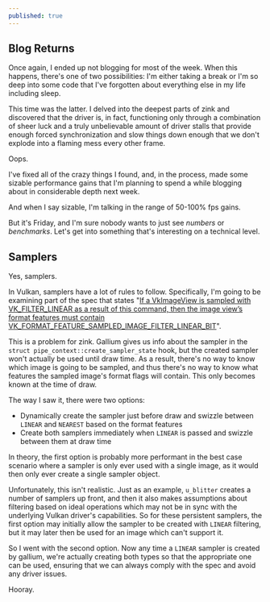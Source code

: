 ```yaml
---
published: true
---
```

## Blog Returns

Once again, I ended up not blogging for most of the week. When this happens, there's one of two possibilities: I'm either taking a break or I'm so deep into some code that I've forgotten about everything else in my life including sleep.

This time was the latter. I delved into the deepest parts of zink and discovered that the driver is, in fact, functioning only through a combination of sheer luck and a truly unbelievable amount of driver stalls that provide enough forced synchronization and slow things down enough that we don't explode into a flaming mess every other frame.

Oops.

I've fixed all of the crazy things I found, and, in the process, made some sizable performance gains that I'm planning to spend a while blogging about in considerable depth next week.

And when I say sizable, I'm talking in the range of 50-100% fps gains.

But it's Friday, and I'm sure nobody wants to just see *numbers* or *benchmarks*. Let's get into something that's interesting on a technical level.

## Samplers
Yes, samplers.

In Vulkan, samplers have a lot of rules to follow. Specifically, I'm going to be examining part of the spec that states "[If a VkImageView is sampled with VK_FILTER_LINEAR as a result of this command, then the image view’s format features must contain VK_FORMAT_FEATURE_SAMPLED_IMAGE_FILTER_LINEAR_BIT](https://www.khronos.org/registry/vulkan/specs/1.2-extensions/html/vkspec.html#VUID-vkCmdDraw-None-02690)".

This is a problem for zink. Gallium gives us info about the sampler in the `struct pipe_context::create_sampler_state` hook, but the created sampler won't actually be used until draw time. As a result, there's no way to know which image is going to be sampled, and thus there's no way to know what features the sampled image's format flags will contain. This only becomes known at the time of draw.

The way I saw it, there were two options:
* Dynamically create the sampler just before draw and swizzle between `LINEAR` and `NEAREST` based on the format features
* Create both samplers immediately when `LINEAR` is passed and swizzle between them at draw time

In theory, the first option is probably more performant in the best case scenario where a sampler is only ever used with a single image, as it would then only ever create a single sampler object.

Unfortunately, this isn't realistic. Just as an example, `u_blitter` creates a number of samplers up front, and then it also makes assumptions about filtering based on ideal operations which may not be in sync with the underlying Vulkan driver's capabilities. So for these persistent samplers, the first option may initially allow the sampler to be created with `LINEAR` filtering, but it may later then be used for an image which can't support it.

So I went with the second option. Now any time a `LINEAR` sampler is created by gallium, we're actually creating both types so that the appropriate one can be used, ensuring that we can always comply with the spec and avoid any driver issues.

Hooray.
